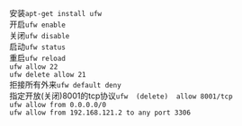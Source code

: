 安装`apt-get install ufw`  
开启`ufw enable `  
关闭`ufw disable`  
启动`ufw status`  
重启`ufw reload`  
`ufw allow 22`  
`ufw delete allow 21`  
拒接所有外来`ufw default deny`  
指定开放(关闭)8001的tcp协议`ufw  (delete)  allow 8001/tcp`  
`ufw allow from 0.0.0.0/0 `  
`ufw allow from 192.168.121.2 to any port 3306`
